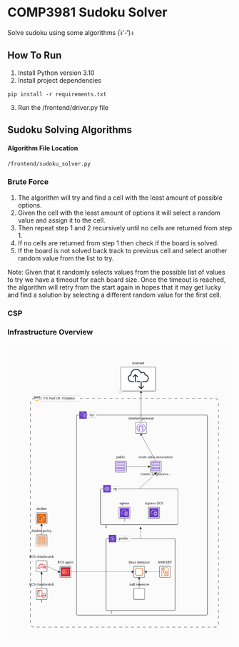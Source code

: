 # COMP3981 Sudoku Solver
Solve sudoku using some algorithms (ง︡'-'︠)ง

## How To Run
1. Install Python version 3.10
2. Install project dependencies
```buildoutcfg
pip install -r requirements.txt
```
3. Run the /frontend/driver.py file

## Sudoku Solving Algorithms
#### Algorithm File Location
```buildoutcfg
/frontend/sudoku_solver.py
```
### Brute Force
1. The algorithm will try and find a cell with the least amount of possible options.
2. Given the cell with the least amount of options it will select a random value and assign it to the cell.
3. Then repeat step 1 and 2 recursively until no cells are returned from step 1.
4. If no cells are returned from step 1 then check if the board is solved.
5. If the board is not solved back track to previous cell and select another random value from the list to try.

Note: Given that it randomly selects values from the possible list of values to try we have a timeout for each board size.
Once the timeout is reached, the algorithm will retry from the start again in hopes that it may get lucky and find a
solution by selecting a different random value for the first cell.

### CSP

### Infrastructure Overview
![alt text](https://github.com/Miniature-Pug/comp3981_sudoku_project/blob/main/aws_infrastructure.png?raw=true)
